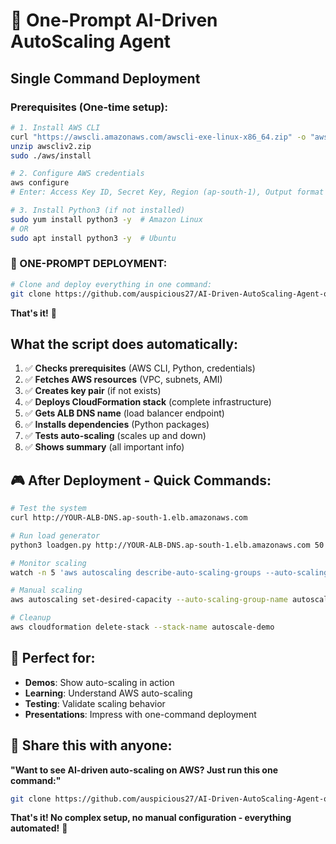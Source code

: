 # 🚀 One-Prompt AI-Driven AutoScaling Agent

## Single Command Deployment

### Prerequisites (One-time setup):
```bash
# 1. Install AWS CLI
curl "https://awscli.amazonaws.com/awscli-exe-linux-x86_64.zip" -o "awscliv2.zip"
unzip awscliv2.zip
sudo ./aws/install

# 2. Configure AWS credentials
aws configure
# Enter: Access Key ID, Secret Key, Region (ap-south-1), Output format (json)

# 3. Install Python3 (if not installed)
sudo yum install python3 -y  # Amazon Linux
# OR
sudo apt install python3 -y  # Ubuntu
```

### 🎯 ONE-PROMPT DEPLOYMENT:

```bash
# Clone and deploy everything in one command:
git clone https://github.com/auspicious27/AI-Driven-AutoScaling-Agent-on-AWS.git && cd AI-Driven-AutoScaling-Agent-on-AWS && ./deploy.sh
```

**That's it!** 🎉

## What the script does automatically:

1. ✅ **Checks prerequisites** (AWS CLI, Python, credentials)
2. ✅ **Fetches AWS resources** (VPC, subnets, AMI)
3. ✅ **Creates key pair** (if not exists)
4. ✅ **Deploys CloudFormation stack** (complete infrastructure)
5. ✅ **Gets ALB DNS name** (load balancer endpoint)
6. ✅ **Installs dependencies** (Python packages)
7. ✅ **Tests auto-scaling** (scales up and down)
8. ✅ **Shows summary** (all important info)

## 🎮 After Deployment - Quick Commands:

```bash
# Test the system
curl http://YOUR-ALB-DNS.ap-south-1.elb.amazonaws.com

# Run load generator
python3 loadgen.py http://YOUR-ALB-DNS.ap-south-1.elb.amazonaws.com 50 --duration 60

# Monitor scaling
watch -n 5 'aws autoscaling describe-auto-scaling-groups --auto-scaling-group-names autoscale-demo-asg --query "AutoScalingGroups[0].DesiredCapacity" --output text'

# Manual scaling
aws autoscaling set-desired-capacity --auto-scaling-group-name autoscale-demo-asg --desired-capacity 3

# Cleanup
aws cloudformation delete-stack --stack-name autoscale-demo
```

## 🎯 Perfect for:

- **Demos**: Show auto-scaling in action
- **Learning**: Understand AWS auto-scaling
- **Testing**: Validate scaling behavior
- **Presentations**: Impress with one-command deployment

## 📱 Share this with anyone:

**"Want to see AI-driven auto-scaling on AWS? Just run this one command:"**

```bash
git clone https://github.com/auspicious27/AI-Driven-AutoScaling-Agent-on-AWS.git && cd AI-Driven-AutoScaling-Agent-on-AWS && ./deploy.sh
```

**That's it! No complex setup, no manual configuration - everything automated!** 🚀
